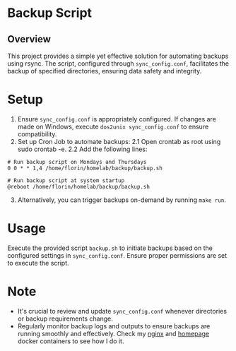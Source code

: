 # Backup Script

## Overview
This project provides a simple yet effective solution for automating backups using rsync. The script, configured through `sync_config.conf`, facilitates the backup of specified directories, ensuring data safety and integrity.

# Setup

1. Ensure `sync_config.conf` is appropriately configured. If changes are made on Windows, execute `dos2unix sync_config.conf` to ensure compatibility.
2. Set up Cron Job to automate backups:
  2.1 Open crontab as root using sudo crontab -e.
  2.2 Add the following lines:
   
```
# Run backup script on Mondays and Thursdays
0 0 * * 1,4 /home/florin/homelab/backup/backup.sh

# Run backup script at system startup
@reboot /home/florin/homelab/backup/backup.sh
```

3. Alternatively, you can trigger backups on-demand by running `make run`.

# Usage
Execute the provided script `backup.sh` to initiate backups based on the configured settings in `sync_config.conf`. Ensure proper permissions are set to execute the script.

# Note
- It's crucial to review and update `sync_config.conf` whenever directories or backup requirements change.
- Regularly monitor backup logs and outputs to ensure backups are running smoothly and effectively. Check my [nginx](../nginx) and [homepage](../homepage) docker containers to see how I do it.
